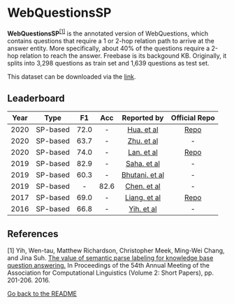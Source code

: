# WebQuestionsSP

**WebQuestionsSP**<sup>[[1]](#myfootnote1)</sup> is the annotated version of WebQuestions, which contains questions that require a 1 or 2-hop relation path to arrive at the answer entity. 
More specifically, about 40% of the questions require a 2-hop relation to reach the answer. Freebase is its backgound KB. Originally, it splits into 3,298 questions 
as train set and 1,639 questions as test set. 

This dataset can be downloaded via the [link](https://www.microsoft.com/en-us/download/details.aspx?id=52763).


## Leaderboard 
| Year | Type  | F1 | Acc | Reported by | Official Repo |
|:----:|:----:|:--:|:---:|:-----------:| :-----------: |
| 2020 | SP-based | 72.0 | - | [Hua. et al](https://arxiv.org/pdf/2010.15881.pdf) | [Repo](https://github.com/DevinJake/NS-CQA) |
| 2020 | SP-based | 63.7 | - | [Zhu. et al](https://www.sciencedirect.com/science/article/pii/S0925231219312639) | - |
| 2020 | SP-based | 74.0 | - | [Lan. et al](https://aclanthology.org/2020.acl-main.91.pdf) | [Repo](https://github.com/lanyunshi/Multi-hopComplexKBQA) |
| 2019 | SP-based | 82.9 | - | [Saha. et al](https://aclanthology.org/Q19-1012.pdf) | - |
| 2019 | SP-based | 60.3 | - | [Bhutani. et al](https://dl.acm.org/doi/abs/10.1145/3357384.3358033) | - |
| 2019 | SP-based | - | 82.6 | [Chen. et al](https://arxiv.org/pdf/1904.01246.pdf) | - |
| 2017 | SP-based | 69.0 | - | [Liang. et al](https://arxiv.org/pdf/1611.00020.pdf) | [Repo](https://github.com/theSparta/neural-symbolic-machines) |
| 2016 | SP-based | 66.8 | - | [Yih. et al](https://aclanthology.org/P16-2033.pdf) | - |


## References 
<a name="myfootnote1">[1]</a> Yih, Wen-tau, Matthew Richardson, Christopher Meek, Ming-Wei Chang, and Jina Suh. [The value of semantic parse labeling for knowledge base question answering.](http://anthology.aclweb.org/P16-2033) In Proceedings of the 54th Annual Meeting of the Association for Computational Linguistics (Volume 2: Short Papers), pp. 201-206. 2016.


[Go back to the README](../README.md)
